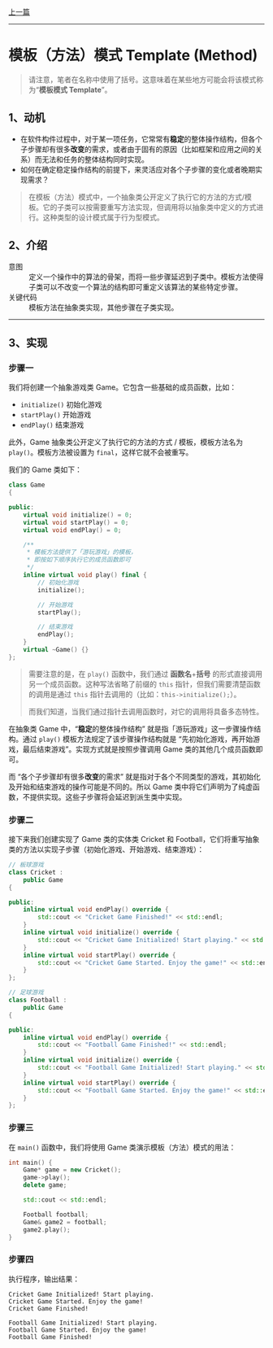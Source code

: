 [上一篇](../深入理解设计模式/深入理解设计模式.md)

---

# 模板（方法）模式 Template (Method)

> 请注意，笔者在名称中使用了括号。这意味着在某些地方可能会将该模式称为“**模板模式 Template**”。

## 1、动机

* 在软件构件过程中，对于某一项任务，它常常有**稳定**的整体操作结构，但各个子步骤却有很多**改变**的需求，或者由于固有的原因（比如框架和应用之间的关系）而无法和任务的整体结构同时实现。
* 如何在确定稳定操作结构的前提下，来灵活应对各个子步骤的变化或者晚期实现需求？

> 在模板（方法）模式中，一个抽象类公开定义了执行它的方法的方式/模板。它的子类可以按需要重写方法实现，但调用将以抽象类中定义的方式进行。这种类型的设计模式属于行为型模式。

## 2、介绍

<dl>
    <dt>意图</dt>
    <dd>定义一个操作中的算法的骨架，而将一些步骤延迟到子类中。模板方法使得子类可以不改变一个算法的结构即可重定义该算法的某些特定步骤。</dd>
    <dt>关键代码</dt>
    <dd>模板方法在抽象类实现，其他步骤在子类实现。</dd>
</dl>

---

## 3、实现

### 步骤一

我们将创建一个抽象游戏类 Game。它包含一些基础的成员函数，比如：
* `initialize()` 初始化游戏
* `startPlay()` 开始游戏
* `endPlay()` 结束游戏

此外，Game 抽象类公开定义了执行它的方法的方式 / 模板，模板方法名为 `play()`。模板方法被设置为 `final`，这样它就不会被重写。

我们的 Game 类如下：
```cpp
class Game
{

public:
	virtual void initialize() = 0;
	virtual void startPlay() = 0;
	virtual void endPlay() = 0;

	/**
     * 模板方法提供了「游玩游戏」的模板，
     * 即按如下顺序执行它的成员函数即可 
     */
	inline virtual void play() final {
		// 初始化游戏
		initialize();

		// 开始游戏
		startPlay();

		// 结束游戏
		endPlay();
	}
	virtual ~Game() {}
};
```

> 需要注意的是，在 `play()` 函数中，我们通过 **函数名**+**括号** 的形式直接调用另一个成员函数。这种写法省略了前缀的 `this` 指针，但我们需要清楚函数的调用是通过 `this` 指针去调用的（比如：`this->initialize();`）。
>
> 而我们知道，当我们通过指针去调用函数时，对它的调用将具备多态特性。

在抽象类 Game 中，“**稳定**的整体操作结构” 就是指「游玩游戏」这一步骤操作结构。通过 `play()` 模板方法规定了该步骤操作结构就是 “先初始化游戏，再开始游戏，最后结束游戏”。实现方式就是按照步骤调用 Game 类的其他几个成员函数即可。

而 “各个子步骤却有很多**改变**的需求” 就是指对于各个不同类型的游戏，其初始化及开始和结束游戏的操作可能是不同的。所以 Game 类中将它们声明为了纯虚函数，不提供实现。这些子步骤将会延迟到派生类中实现。

### 步骤二

接下来我们创建实现了 Game 类的实体类 Cricket 和 Football，它们将重写抽象类的方法以实现子步骤（初始化游戏、开始游戏、结束游戏）：

```cpp
// 板球游戏
class Cricket :
	public Game
{

public:
	inline virtual void endPlay() override {
		std::cout << "Cricket Game Finished!" << std::endl;
	}
	inline virtual void initialize() override {
		std::cout << "Cricket Game Initialized! Start playing." << std::endl;
	}
	inline virtual void startPlay() override {
		std::cout << "Cricket Game Started. Enjoy the game!" << std::endl;
	}
};

// 足球游戏
class Football :
	public Game
{

public:
	inline virtual void endPlay() override {
		std::cout << "Football Game Finished!" << std::endl;
	}
	inline virtual void initialize() override {
		std::cout << "Football Game Initialized! Start playing." << std::endl;
	}
	inline virtual void startPlay() override {
		std::cout << "Football Game Started. Enjoy the game!" << std::endl;
	}
};
```

### 步骤三

在 `main()` 函数中，我们将使用 Game 类演示模板（方法）模式的用法：

```cpp
int main() {
	Game* game = new Cricket();
	game->play();
	delete game;

	std::cout << std::endl;

	Football football;
	Game& game2 = football;
	game2.play();
}
```

### 步骤四

执行程序，输出结果：

```plain
Cricket Game Initialized! Start playing.
Cricket Game Started. Enjoy the game!
Cricket Game Finished!

Football Game Initialized! Start playing.
Football Game Started. Enjoy the game!
Football Game Finished!
```